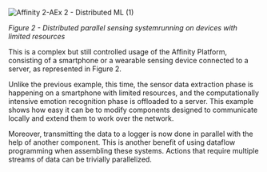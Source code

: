 ![Affinity 2-AEx 2 - Distributed ML (1)](https://user-images.githubusercontent.com/16760229/88487938-f2d90700-cf89-11ea-8a21-1896459fbb56.png)

_Figure 2 - Distributed parallel sensing systemrunning on devices with limited resources_

This is a complex but still controlled usage of the Affinity Platform, consisting of a smartphone or a wearable sensing device connected to a server, as represented in Figure 2.

Unlike the previous example, this time, the sensor data extraction phase is happening on a smartphone with limited resources, and the computationally intensive emotion recognition phase is offloaded to a server. This example shows how easy it can be to modify components designed to communicate locally and extend them to work over the network. 
  
Moreover, transmitting the data to a logger is now done in parallel with the help of another component. This is another benefit of using dataflow programming when assembling these systems. Actions that require multiple streams of data can be trivially parallelized.
